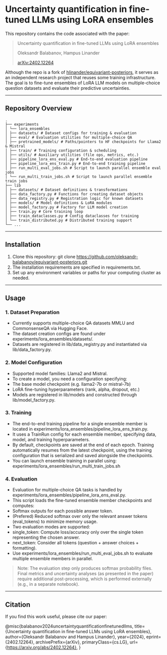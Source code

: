 # Uncertainty quantification in fine-tuned LLMs using LoRA ensembles

This repository contains the code associated with the paper:

> Uncertainty quantification in fine-tuned LLMs using LoRA ensembles
> 
> Oleksandr Balabanov, Hampus Linander
> 
> [arXiv:2402.12264](https://arxiv.org/abs/2402.12264)

Although the repo is a fork of [hlinander/equivariant-posteriors](https://github.com/hlinander/equivariant-posteriors), it serves as an independent research project that reuses some training infrastructure. The goal is to fine-tune ensembles of LoRA LLM models on multiple-choice question datasets and evaluate their predictive uncertainties.

---

## Repository Overview

```
.
├── experiments
│ └── lora_ensembles
│ ├── datasets/ # Dataset configs for training & evaluation
│ ├── eval/ # Evaluation utilities for multiple-choice QA
│ ├── pretrained_models/ # Paths/pointers to HF checkpoints for Llama2 & Mistral
│ ├── train/ # Training configuration & scheduling
│ ├── utils/ # Auxiliary utilities (file ops, metrics, etc.)
│ ├── pipeline_lora_ens_eval.py # End-to-end evaluation pipeline
│ ├── pipeline_lora_ens_train.py # End-to-end training pipeline
│ ├── run_multi_eval_jobs.sh # Script to launch parallel ensemble eval jobs
│ └── run_multi_train_jobs.sh # Script to launch parallel ensemble train jobs
├── lib
│ ├── datasets/ # Dataset definitions & transformations
│ ├── data_factory.py # Functions for creating dataset objects
│ ├── data_registry.py # Registration logic for known datasets
│ ├── models/ # Model definitions & LoRA modules
│ ├── model_factory.py # Factory for LLM model creation
│ ├── train.py # Core training loop
│ ├── train_dataclasses.py # Config dataclasses for training
│ └── train_distributed.py # Distributed training support
└── ...
```
---

## Installation
1. Clone this repository: git clone https://github.com/oleksandr-balabanov/equivariant-posteriors.git
2. The installation requirements are specified in requirements.txt.
3. Set up any environment variables or paths for your computing cluster as needed.

---

## Usage

### 1. Dataset Preparation
- Currently supports multiple-choice QA datasets MMLU and CommonsenseQA via Hugging Face.
- The dataset creation configs are found under experiments/lora_ensembles/datasets/.
- Datasets are registered in lib/data_registry.py and instantiated via lib/data_factory.py.

### 2. Model Configuration
- Supported model families: Llama2 and Mistral.
- To create a model, you need a configuration specifying:
 - The base model checkpoint (e.g. llama2-7b or mistral-7b)
 - LoRA fine-tuning hyperparameters (rank, alpha, dropout, etc.)
- Models are registered in lib/models and constructed through lib/model_factory.py.

### 3. Training
- The end-to-end training pipeline for a single ensemble member is located in experiments/lora_ensembles/pipeline_lora_ens_train.py.
- It uses a TrainRun config for each ensemble member, specifying data, model, and training hyperparameters.
- By default, checkpoints are saved at the end of each epoch. Training automatically resumes from the latest checkpoint, using the training configuration that is serialized and saved alongside the checkpoints.
- You can launch ensemble training in parallel using: experiments/lora_ensembles/run_multi_train_jobs.sh 

### 4. Evaluation
- Evaluation for multiple-choice QA tasks is handled by experiments/lora_ensembles/pipeline_lora_ens_eval.py.
- This script loads the fine-tuned ensemble member checkpoints and computes:
 - Softmax outputs for each possible answer token.
 - (Prefered) Reduced softmax over only the relevant answer tokens (eval_tokens) to minimize memory usage.
- Two evaluation modes are supported:
 - single_token: Compute loss/accuracy only over the single token representing the chosen answer.
 - next_token: Consider all tokens (question + answer choices + formatting).
- Use experiments/lora_ensembles/run_multi_eval_jobs.sh to evaluate multiple ensemble members in parallel.

> Note: The evaluation step only produces softmax probability files. Final metrics and uncertainty analyses (as presented in the paper) require additional post-processing, which is performed externally (e.g., in a separate notebook).

---

## Citation
If you find this work useful, please cite our paper:

@misc{balabanov2024uncertaintyquantificationfinetunedllms,
      title={Uncertainty quantification in fine-tuned LLMs using LoRA ensembles}, 
      author={Oleksandr Balabanov and Hampus Linander},
      year={2024},
      eprint={2402.12264},
      archivePrefix={arXiv},
      primaryClass={cs.LG},
      url={https://arxiv.org/abs/2402.12264}, 
}
